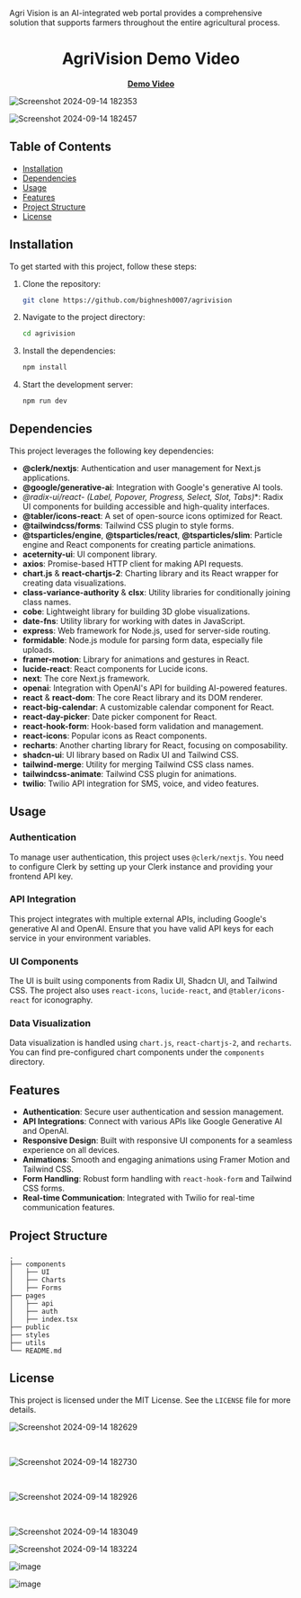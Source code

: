 Agri Vision is an AI-integrated web portal provides a comprehensive solution that supports farmers throughout the entire agricultural process.

<h1 align="center"><b>AgriVision Demo Video</b></h1>

<p align="center">
  <a href="https://drive.google.com/file/d/1D98wXEtHDkra9ZxQ-Y9BirATNXk7G3sl/view?usp=sharing"><b>Demo Video</b></a>
</p>



                                    
![Screenshot 2024-09-14 182353](https://github.com/user-attachments/assets/e1c456d7-8719-4c5c-b410-e0e813a67e3e)


![Screenshot 2024-09-14 182457](https://github.com/user-attachments/assets/8a519ffd-41b3-4880-9a17-5e92a759b6bf)




## Table of Contents

- [Installation](#installation)
- [Dependencies](#dependencies)
- [Usage](#usage)
- [Features](#features)
- [Project Structure](#project-structure)
- [License](#license)

## Installation

To get started with this project, follow these steps:

1. Clone the repository:

   ```bash
   git clone https://github.com/bighnesh0007/agrivision
   ```

2. Navigate to the project directory:

   ```bash
   cd agrivision
   ```

3. Install the dependencies:

   ```bash
   npm install
   ```

4. Start the development server:

   ```bash
   npm run dev
   ```

## Dependencies

This project leverages the following key dependencies:

- **@clerk/nextjs**: Authentication and user management for Next.js applications.
- **@google/generative-ai**: Integration with Google's generative AI tools.
- **@radix-ui/react-* (Label, Popover, Progress, Select, Slot, Tabs)**: Radix UI components for building accessible and high-quality interfaces.
- **@tabler/icons-react**: A set of open-source icons optimized for React.
- **@tailwindcss/forms**: Tailwind CSS plugin to style forms.
- **@tsparticles/engine**, **@tsparticles/react**, **@tsparticles/slim**: Particle engine and React components for creating particle animations.
- **aceternity-ui**: UI component library.
- **axios**: Promise-based HTTP client for making API requests.
- **chart.js** & **react-chartjs-2**: Charting library and its React wrapper for creating data visualizations.
- **class-variance-authority** & **clsx**: Utility libraries for conditionally joining class names.
- **cobe**: Lightweight library for building 3D globe visualizations.
- **date-fns**: Utility library for working with dates in JavaScript.
- **express**: Web framework for Node.js, used for server-side routing.
- **formidable**: Node.js module for parsing form data, especially file uploads.
- **framer-motion**: Library for animations and gestures in React.
- **lucide-react**: React components for Lucide icons.
- **next**: The core Next.js framework.
- **openai**: Integration with OpenAI's API for building AI-powered features.
- **react** & **react-dom**: The core React library and its DOM renderer.
- **react-big-calendar**: A customizable calendar component for React.
- **react-day-picker**: Date picker component for React.
- **react-hook-form**: Hook-based form validation and management.
- **react-icons**: Popular icons as React components.
- **recharts**: Another charting library for React, focusing on composability.
- **shadcn-ui**: UI library based on Radix UI and Tailwind CSS.
- **tailwind-merge**: Utility for merging Tailwind CSS class names.
- **tailwindcss-animate**: Tailwind CSS plugin for animations.
- **twilio**: Twilio API integration for SMS, voice, and video features.

## Usage

### Authentication

To manage user authentication, this project uses `@clerk/nextjs`. You need to configure Clerk by setting up your Clerk instance and providing your frontend API key.

### API Integration

This project integrates with multiple external APIs, including Google's generative AI and OpenAI. Ensure that you have valid API keys for each service in your environment variables.

### UI Components

The UI is built using components from Radix UI, Shadcn UI, and Tailwind CSS. The project also uses `react-icons`, `lucide-react`, and `@tabler/icons-react` for iconography.

### Data Visualization

Data visualization is handled using `chart.js`, `react-chartjs-2`, and `recharts`. You can find pre-configured chart components under the `components` directory.

## Features

- **Authentication**: Secure user authentication and session management.
- **API Integrations**: Connect with various APIs like Google Generative AI and OpenAI.
- **Responsive Design**: Built with responsive UI components for a seamless experience on all devices.
- **Animations**: Smooth and engaging animations using Framer Motion and Tailwind CSS.
- **Form Handling**: Robust form handling with `react-hook-form` and Tailwind CSS forms.
- **Real-time Communication**: Integrated with Twilio for real-time communication features.

## Project Structure

```plaintext
.
├── components
│   ├── UI
│   ├── Charts
│   ├── Forms
├── pages
│   ├── api
│   ├── auth
│   ├── index.tsx
├── public
├── styles
├── utils
└── README.md
```

## License

This project is licensed under the MIT License. See the `LICENSE` file for more details.

![Screenshot 2024-09-14 182629](https://github.com/user-attachments/assets/02b5e000-da53-40ec-8fc3-82956f5704d6)

<br>

![Screenshot 2024-09-14 182730](https://github.com/user-attachments/assets/d57293cd-2d6b-4673-9f90-5924b946dc91)

<br>

![Screenshot 2024-09-14 182926](https://github.com/user-attachments/assets/8f34b012-cf29-4dad-a082-bfdb0f7566a7)

<br>

![Screenshot 2024-09-14 183049](https://github.com/user-attachments/assets/cbf436a9-d210-4173-b540-555ab5b23a31)



![Screenshot 2024-09-14 183224](https://github.com/user-attachments/assets/6b750eef-d1b7-4c0f-a3d9-9920d7b1b563)



![image](https://github.com/user-attachments/assets/8873fea0-5f71-4533-a56e-8064f446217c)

![image](https://github.com/user-attachments/assets/be27e20e-0ab2-4024-9a74-9b7f644d4942)

